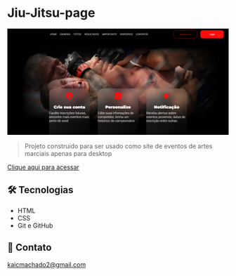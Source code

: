 # Jiu-Jitsu-page 

![preview](./.github/jiu-jitsu-page.png)

>Projeto construido para ser usado como site de eventos de artes marciais apenas para desktop

[Clique aqui para acessar](https://kaicmachado.github.io/nlw-esports/)

## 🛠 Tecnologias 

- HTML 
- CSS 
- Git e GitHub 

## 📱 Contato

kaicmachado2@gmail.com
